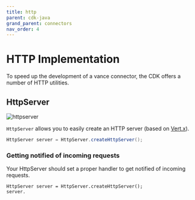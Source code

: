 ```yaml
---
title: http
parent: cdk-java
grand_parent: connectors
nav_order: 4
---
```


# HTTP Implementation

To speed up the development of a vance connector, the CDK offers a number of HTTP utilities.

## HttpServer

![httpserver](images/javahttpserver.png)

`HttpServer` allows you to easily create an HTTP server (based on [Vert.x]).

```java
HttpServer server = HttpServer.createHttpServer();
```

### Getting notified of incoming requests

Your HttpServer should set a proper handler to get notified of incoming requests.

```
HttpServer server = HttpServer.createHttpServer();
server.
```

[Vert.x]: https://vertx.io/